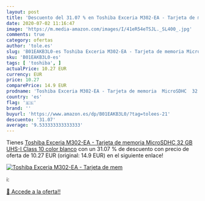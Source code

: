 ```yaml
---
layout: post
title: 'Descuento del 31.07 % en Toshiba Exceria M302-EA - Tarjeta de mem'
date: 2020-07-02 11:16:47
image: 'https://m.media-amazon.com/images/I/41eR54eTSJL._SL400_.jpg'
comments: true
category: ofertas
author: 'tole.es'
slug: 'B01EAKB3L0-es Toshiba Exceria M302-EA - Tarjeta de memoria MicroSDHC 32...'
sku: 'B01EAKB3L0-es'
tags: [ 'toshiba', ]
actualPrice: 10.27 EUR
currency: EUR
price: 10.27
comparePrice: 14.9 EUR
prodname: 'Toshiba Exceria M302-EA - Tarjeta de memoria  MicroSDHC  32 GB  UHS-I  Class 10   color blanco'
country: 'es'
flag: '🇪🇸'
brand: ''
buyurl: 'https://www.amazon.es/dp/B01EAKB3L0/?tag=tolees-21'
descuento: '31.07'
average: '9.533333333333333'
---
```


Tienes [Toshiba Exceria M302-EA - Tarjeta de memoria  MicroSDHC  32 GB  UHS-I  Class 10   color blanco](https://www.amazon.es/dp/B01EAKB3L0/?tag=tolees-21) con un 31.07 % de descuento con precio de oferta de 10.27 EUR (original: 14.9 EUR) en el siguiente enlace!

[![Toshiba Exceria M302-EA - Tarjeta de mem](https://m.media-amazon.com/images/I/41eR54eTSJL._SL400_.jpg)](https://www.amazon.es/dp/B01EAKB3L0/?tag=tolees-21)

ℹ️:


[🛒 Accede a la oferta!!](https://www.amazon.es/dp/B01EAKB3L0/?tag=tolees-21)

